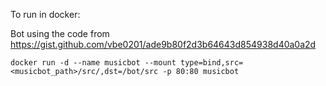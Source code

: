 To run in docker:

Bot using the code from https://gist.github.com/vbe0201/ade9b80f2d3b64643d854938d40a0a2d

`docker run -d --name musicbot --mount type=bind,src=<musicbot_path>/src/,dst=/bot/src -p 80:80 musicbot`
